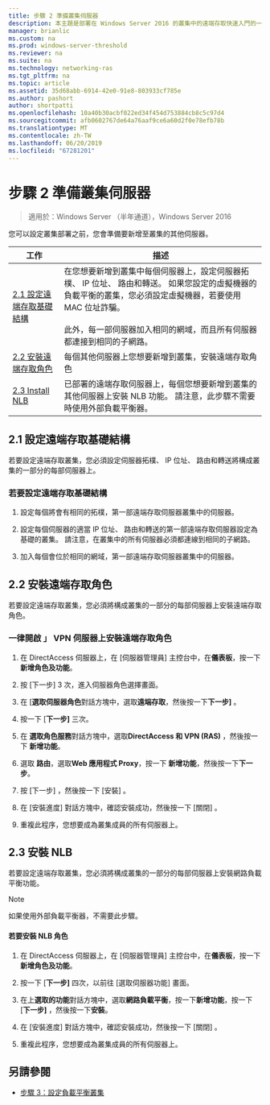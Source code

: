 ```yaml
---
title: 步驟 2 準備叢集伺服器
description: 本主題是部署在 Windows Server 2016 的叢集中的遠端存取快速入門的一部分。
manager: brianlic
ms.custom: na
ms.prod: windows-server-threshold
ms.reviewer: na
ms.suite: na
ms.technology: networking-ras
ms.tgt_pltfrm: na
ms.topic: article
ms.assetid: 35d68abb-6914-42e0-91e8-803933cf785e
ms.author: pashort
author: shortpatti
ms.openlocfilehash: 10a40b30acbf022ed34f454d753884cb8c5c97d4
ms.sourcegitcommit: afb0602767de64a76aaf9ce6a60d2f0e78efb78b
ms.translationtype: MT
ms.contentlocale: zh-TW
ms.lasthandoff: 06/20/2019
ms.locfileid: "67281201"
---
```

# <a name="step-2-prepare-cluster-servers"></a>步驟 2 準備叢集伺服器

>適用於：Windows Server （半年通道），Windows Server 2016

您可以設定叢集部署之前，您會準備要新增至叢集的其他伺服器。  
  
|工作|描述|  
|----|--------|  
|[2.1 設定遠端存取基礎結構](#BKMK_config)|在您想要新增到叢集中每個伺服器上，設定伺服器拓樸、 IP 位址、 路由和轉送。 如果您設定的虛擬機器的負載平衡的叢集，您必須設定虛擬機器，若要使用 MAC 位址詐騙。<br /><br />此外，每一部伺服器加入相同的網域，而且所有伺服器都連接到相同的子網路。|  
|[2.2 安裝遠端存取角色](#BKMK_Install)|每個其他伺服器上您想要新增到叢集，安裝遠端存取角色|  
|[2.3 Install NLB](#BKMK_NLB)|已部署的遠端存取伺服器上，每個您想要新增到叢集的其他伺服器上安裝 NLB 功能。 請注意，此步驟不需要時使用外部負載平衡器。|  
  
## <a name="BKMK_config"></a>2.1 設定遠端存取基礎結構  
若要設定遠端存取叢集，您必須設定伺服器拓樸、 IP 位址、 路由和轉送將構成叢集的一部分的每部伺服器上。  
  
### <a name="to-configure-the-remote-access-infrastructure"></a>若要設定遠端存取基礎結構  
  
1.  設定每個將會有相同的拓樸，第一部遠端存取伺服器叢集中的伺服器。  
  
2.  設定每個伺服器的適當 IP 位址、 路由和轉送的第一部遠端存取伺服器設定為基礎的叢集。 請注意，在叢集中的所有伺服器必須都連線到相同的子網路。  
  
3.  加入每個會位於相同的網域，第一部遠端存取伺服器叢集中的伺服器。  
  
## <a name="BKMK_Install"></a>2.2 安裝遠端存取角色  
若要設定遠端存取叢集，您必須將構成叢集的一部分的每部伺服器上安裝遠端存取角色。  
  
### <a name="to-install-the-remote-access-role-on-always-on-vpn-servers"></a>一律開啟 」 VPN 伺服器上安裝遠端存取角色  
  
1.  在 DirectAccess 伺服器上，在 [伺服器管理員] 主控台中，在**儀表板**，按一下**新增角色及功能**。  
  
2.  按 [下一步]  3 次，進入伺服器角色選擇畫面。  
  
3.  在 [**選取伺服器角色**對話方塊中，選取**遠端存取**，然後按一下**下一步]** 。  
  
4.  按一下 [**下一步]** 三次。  
  
5.  在 **選取角色服務**對話方塊中，選取**DirectAccess 和 VPN (RAS)** ，然後按一下 **新增功能**。  
  
6.  選取 **路由**，選取**Web 應用程式 Proxy**，按一下 **新增功能**，然後按一下**下一步**。  
  
7. 按 [下一步]  ，然後按一下 [安裝]  。  
  
8.  在 [安裝進度]  對話方塊中，確認安裝成功，然後按一下 [關閉]  。  
  
9.  重複此程序，您想要成為叢集成員的所有伺服器上。  
  
## <a name="BKMK_NLB"></a>2.3 安裝 NLB  
若要設定遠端存取叢集，您必須將構成叢集的一部分的每部伺服器上安裝網路負載平衡功能。  
  
> [!NOTE]  
> 如果使用外部負載平衡器，不需要此步驟。  
  
#### <a name="to-install-the-nlb-role"></a>若要安裝 NLB 角色  
  
1.  在 DirectAccess 伺服器上，在 [伺服器管理員] 主控台中，在**儀表板**，按一下**新增角色及功能**。  
  
2.  按一下 [**下一步]** 四次，以前往 [選取伺服器功能] 畫面。  
  
3.  在上**選取的功能**對話方塊中，選取**網路負載平衡**，按一下**新增功能**，按一下 [**下一步]** ，然後按一下**安裝**。  
  
4.  在 [安裝進度]  對話方塊中，確認安裝成功，然後按一下 [關閉]  。  
  
5.  重複此程序，您想要成為叢集成員的所有伺服器上。  
  
## <a name="BKMK_Links"></a>另請參閱  
  
-   [步驟 3：設定負載平衡叢集](Step-3-Configure-a-Load-Balanced-Cluster.md)  
  


